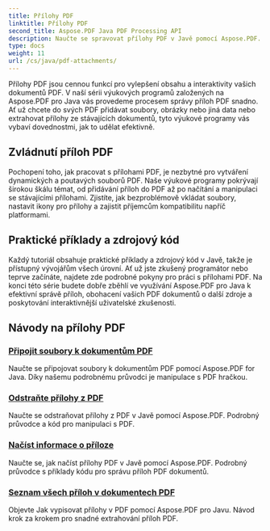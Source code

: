 ```yaml
---
title: Přílohy PDF
linktitle: Přílohy PDF
second_title: Aspose.PDF Java PDF Processing API
description: Naučte se spravovat přílohy PDF v Javě pomocí Aspose.PDF. Bez námahy připojte soubory, obrázky a další k vašim PDF.
type: docs
weight: 11
url: /cs/java/pdf-attachments/
---
```


Přílohy PDF jsou cennou funkcí pro vylepšení obsahu a interaktivity vašich dokumentů PDF. V naší sérii výukových programů založených na Aspose.PDF pro Java vás provedeme procesem správy příloh PDF snadno. Ať už chcete do svých PDF přidávat soubory, obrázky nebo jiná data nebo extrahovat přílohy ze stávajících dokumentů, tyto výukové programy vás vybaví dovednostmi, jak to udělat efektivně.

## Zvládnutí příloh PDF

Pochopení toho, jak pracovat s přílohami PDF, je nezbytné pro vytváření dynamických a poutavých souborů PDF. Naše výukové programy pokrývají širokou škálu témat, od přidávání příloh do PDF až po načítání a manipulaci se stávajícími přílohami. Zjistíte, jak bezproblémově vkládat soubory, nastavit ikony pro přílohy a zajistit příjemcům kompatibilitu napříč platformami.

## Praktické příklady a zdrojový kód

Každý tutoriál obsahuje praktické příklady a zdrojový kód v Javě, takže je přístupný vývojářům všech úrovní. Ať už jste zkušený programátor nebo teprve začínáte, najdete zde podrobné pokyny pro práci s přílohami PDF. Na konci této série budete dobře zběhlí ve využívání Aspose.PDF pro Java k efektivní správě příloh, obohacení vašich PDF dokumentů o další zdroje a poskytování interaktivnější uživatelské zkušenosti.

## Návody na přílohy PDF
### [Připojit soubory k dokumentům PDF](./attach-files-pdf-documents/)
Naučte se připojovat soubory k dokumentům PDF pomocí Aspose.PDF for Java. Díky našemu podrobnému průvodci je manipulace s PDF hračkou.
### [Odstraňte přílohy z PDF](./remove-attachments-from-pdfs/)
Naučte se odstraňovat přílohy z PDF v Javě pomocí Aspose.PDF. Podrobný průvodce a kód pro manipulaci s PDF.
### [Načíst informace o příloze](./retrieve-attachment-information/)
Naučte se, jak načíst přílohy PDF v Javě pomocí Aspose.PDF. Podrobný průvodce s příklady kódu pro správu příloh PDF dokumentů.
### [Seznam všech příloh v dokumentech PDF](./list-all-attachments-pdf-documents/)
Objevte Jak vypisovat přílohy v PDF pomocí Aspose.PDF pro Javu. Návod krok za krokem pro snadné extrahování příloh PDF.